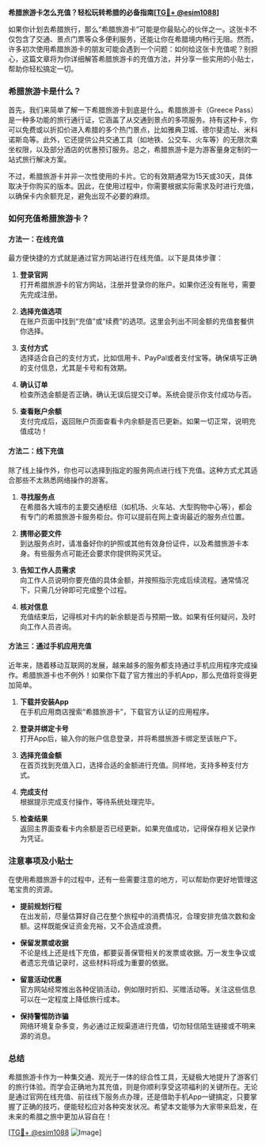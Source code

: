 **希腊旅游卡怎么充值？轻松玩转希腊的必备指南[[TG💪+ @esim1088](https://t.me/s/esim1088)]**

如果你计划去希腊旅行，那么“希腊旅游卡”可能是你最贴心的伙伴之一。这张卡不仅包含了交通、景点门票等众多便利服务，还能让你在希腊境内畅行无阻。然而，许多初次使用希腊旅游卡的朋友可能会遇到一个问题：如何给这张卡充值呢？别担心，这篇文章将为你详细解答希腊旅游卡的充值方法，并分享一些实用的小贴士，帮助你轻松搞定一切。

### 希腊旅游卡是什么？

首先，我们来简单了解一下希腊旅游卡到底是什么。希腊旅游卡（Greece Pass）是一种多功能的旅行通行证，它涵盖了从交通到景点的多项服务。持有这种卡，你可以免费或以折扣价进入希腊的多个热门景点，比如雅典卫城、德尔斐遗址、米科诺斯岛等。此外，它还提供公共交通工具（如地铁、公交车、火车等）的无限次乘坐权限，以及部分酒店的优惠预订服务。总之，希腊旅游卡是为游客量身定制的一站式旅行解决方案。

不过，希腊旅游卡并非一次性使用的卡片。它的有效期通常为15天或30天，具体取决于你购买的版本。因此，在使用过程中，你需要根据实际需求及时进行充值，以确保卡内余额充足，避免出现不必要的麻烦。

### 如何充值希腊旅游卡？

#### 方法一：在线充值

最方便快捷的方式就是通过官方网站进行在线充值。以下是具体步骤：

1. **登录官网**  
   打开希腊旅游卡的官方网站，注册并登录你的账户。如果你还没有账号，需要先完成注册。

2. **选择充值选项**  
   在账户页面中找到“充值”或“续费”的选项。这里会列出不同金额的充值套餐供你选择。

3. **支付方式**  
   选择适合自己的支付方式，比如信用卡、PayPal或者支付宝等。确保填写正确的支付信息，尤其是卡号和有效期。

4. **确认订单**  
   检查所选金额是否正确，确认无误后提交订单。系统会提示你支付成功与否。

5. **查看账户余额**  
   支付完成后，返回账户页面查看卡内余额是否已更新。如果一切正常，说明充值成功！

#### 方法二：线下充值

除了线上操作外，你也可以选择到指定的服务网点进行线下充值。这种方式尤其适合那些不太熟悉网络操作的游客。

1. **寻找服务点**  
   在希腊各大城市的主要交通枢纽（如机场、火车站、大型购物中心等），都会有专门的希腊旅游卡服务柜台。你可以提前在网上查询最近的服务点位置。

2. **携带必要文件**  
   到达服务点时，请准备好你的护照或其他有效身份证件，以及希腊旅游卡本身。有些服务点可能还会要求你提供购买凭证。

3. **告知工作人员需求**  
   向工作人员说明你要充值的具体金额，并按照指示完成后续流程。通常情况下，只需几分钟即可完成整个过程。

4. **核对信息**  
   充值结束后，记得核对卡内的新余额是否与预期一致。如果有任何疑问，及时向工作人员咨询。

#### 方法三：通过手机应用充值

近年来，随着移动互联网的发展，越来越多的服务都支持通过手机应用程序完成操作。希腊旅游卡也不例外！如果你下载了官方推出的手机App，那么充值将变得更加简单。

1. **下载并安装App**  
   在手机应用商店搜索“希腊旅游卡”，下载官方认证的应用程序。

2. **登录并绑定卡号**  
   打开App后，输入你的账户信息登录，并将希腊旅游卡绑定至该账户下。

3. **选择充值金额**  
   在首页找到充值入口，选择合适的金额进行充值。同样地，支持多种支付方式。

4. **完成支付**  
   根据提示完成支付操作，等待系统处理完毕。

5. **检查结果**  
   返回主界面查看卡内余额是否已经更新。如果充值成功，记得保存相关记录作为凭证。

### 注意事项及小贴士

在使用希腊旅游卡的过程中，还有一些需要注意的地方，可以帮助你更好地管理这笔宝贵的资源。

- **提前规划行程**  
  在出发前，尽量估算好自己在整个旅程中的消费情况，合理安排充值次数和金额。这样既能保证资金充裕，又不会造成浪费。

- **保留发票或收据**  
  不论是线上还是线下充值，都要妥善保管相关的发票或收据。万一发生争议或者遗忘充值记录时，这些材料将成为重要的依据。

- **留意活动优惠**  
  官方网站经常推出各种促销活动，例如限时折扣、买赠活动等。关注这些信息可以在一定程度上降低旅行成本。

- **保持警惕防诈骗**  
  网络环境复杂多变，务必通过正规渠道进行充值，切勿轻信陌生链接或不明来源的消息。

### 总结

希腊旅游卡作为一种集交通、观光于一体的综合性工具，无疑极大地提升了游客们的旅行体验。而学会正确地为其充值，则是你顺利享受这项福利的关键所在。无论是通过官网在线充值、前往线下服务点办理，还是借助手机App一键搞定，只要掌握了正确的技巧，便能轻松应对各种突发状况。希望本文能够为大家带来启发，在未来的希腊之旅中更加从容自在！

[[TG💪+ @esim1088](https://t.me/s/esim1088) ![Image](https://i.postimg.cc/4NQfJmqS/Snipaste-2025-05-13-00-14-12.png)]